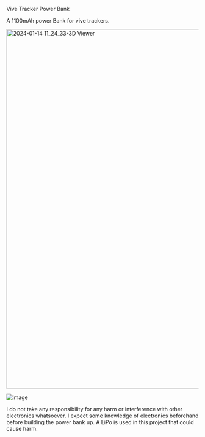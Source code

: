 Vive Tracker Power Bank

A 1100mAh power Bank for vive trackers. 

<img width="938" alt="2024-01-14 11_24_33-3D Viewer" src="https://github.com/NepToasty/Vive_Tracker_Power_Bank/assets/103216308/5be0f7a8-ec1f-4c30-80ea-a99404d33389">

![image](https://github.com/NepToasty/Vive_Tracker_Power_Bank/assets/103216308/bf155ef4-8dd5-4f41-85a9-75f0a91a7152)

I do not take any responsibility for any harm or interference with other electronics whatsoever.
I expect some knowledge of electronics beforehand before building the power bank up.
A LiPo is used in this project that could cause harm.

